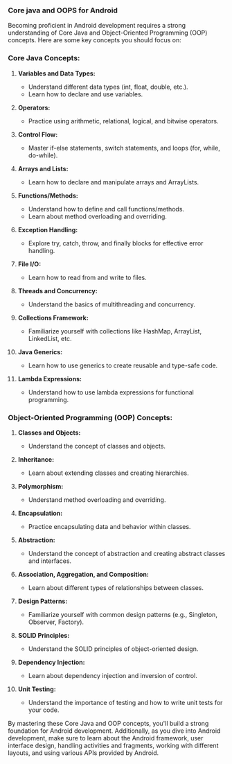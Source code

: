 ### Core java and OOPS for Android

Becoming proficient in Android development requires a strong understanding of Core Java and Object-Oriented Programming (OOP) concepts. Here are some key concepts you should focus on:

### Core Java Concepts:

1. **Variables and Data Types:**
   - Understand different data types (int, float, double, etc.).
   - Learn how to declare and use variables.

2. **Operators:**
   - Practice using arithmetic, relational, logical, and bitwise operators.

3. **Control Flow:**
   - Master if-else statements, switch statements, and loops (for, while, do-while).

4. **Arrays and Lists:**
   - Learn how to declare and manipulate arrays and ArrayLists.

5. **Functions/Methods:**
   - Understand how to define and call functions/methods.
   - Learn about method overloading and overriding.

6. **Exception Handling:**
   - Explore try, catch, throw, and finally blocks for effective error handling.

7. **File I/O:**
   - Learn how to read from and write to files.

8. **Threads and Concurrency:**
   - Understand the basics of multithreading and concurrency.

9. **Collections Framework:**
   - Familiarize yourself with collections like HashMap, ArrayList, LinkedList, etc.

10. **Java Generics:**
    - Learn how to use generics to create reusable and type-safe code.

11. **Lambda Expressions:**
    - Understand how to use lambda expressions for functional programming.

### Object-Oriented Programming (OOP) Concepts:

1. **Classes and Objects:**
   - Understand the concept of classes and objects.

2. **Inheritance:**
   - Learn about extending classes and creating hierarchies.

3. **Polymorphism:**
   - Understand method overloading and overriding.

4. **Encapsulation:**
   - Practice encapsulating data and behavior within classes.

5. **Abstraction:**
   - Understand the concept of abstraction and creating abstract classes and interfaces.

6. **Association, Aggregation, and Composition:**
   - Learn about different types of relationships between classes.

7. **Design Patterns:**
   - Familiarize yourself with common design patterns (e.g., Singleton, Observer, Factory).

8. **SOLID Principles:**
   - Understand the SOLID principles of object-oriented design.

9. **Dependency Injection:**
   - Learn about dependency injection and inversion of control.

10. **Unit Testing:**
    - Understand the importance of testing and how to write unit tests for your code.

By mastering these Core Java and OOP concepts, you'll build a strong foundation for Android development. Additionally, as you dive into Android development, make sure to learn about the Android framework, user interface design, handling activities and fragments, working with different layouts, and using various APIs provided by Android.